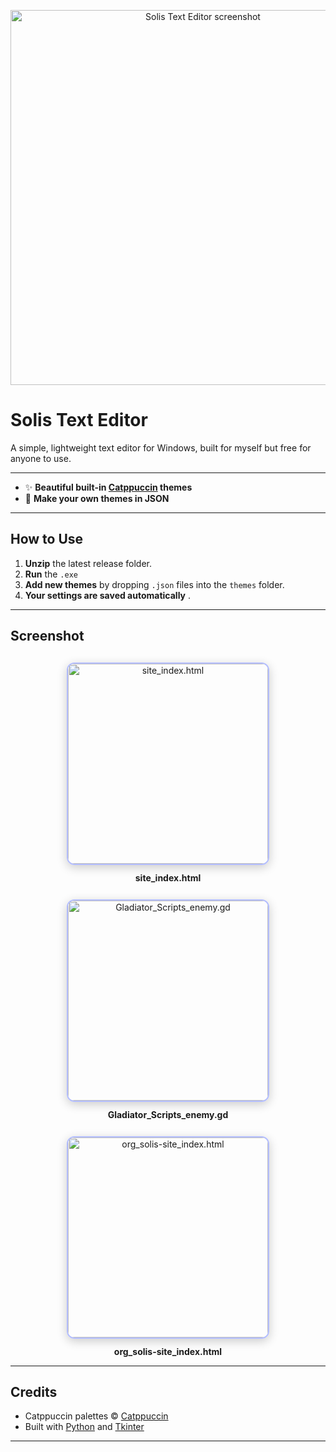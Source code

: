<p align="center">
  <img src="https://github.com/user-attachments/assets/a23cec58-7578-459b-9457-52e15b8d63c7" width="600" alt="Solis Text Editor screenshot">
</p>

# Solis Text Editor

A simple, lightweight text editor for Windows, built for myself but free for anyone to use.

---

- ✨ **Beautiful built-in [Catppuccin](https://catppuccin.com/) themes**
- 🎨 **Make your own themes in JSON**

---

## How to Use

1. **Unzip** the latest release folder.
2. **Run** the `.exe`
3. **Add new themes** by dropping `.json` files into the `themes` folder.
4. **Your settings are saved automatically** .

---

## Screenshot

<p align="center">
  <img src="https://github.com/user-attachments/assets/72e68ef5-827a-4dd2-a9a9-2d0fbf0983a2" 
       alt="site_index.html" 
       width="320" 
       style="border-radius: 12px; border: 2px solid #b4befe; margin: 12px; box-shadow: 0 4px 16px #0003;">
  <br>
  <b>site_index.html</b>
</p>

<p align="center">
  <img src="https://github.com/user-attachments/assets/7177be87-74bf-4929-99a2-d4cc30793791" 
       alt="Gladiator_Scripts_enemy.gd" 
       width="320" 
       style="border-radius: 12px; border: 2px solid #b4befe; margin: 12px; box-shadow: 0 4px 16px #0003;">
  <br>
  <b>Gladiator_Scripts_enemy.gd</b>
</p>

<p align="center">
  <img src="https://github.com/user-attachments/assets/3350c05a-bdb8-4467-a3c5-f8823af41e58" 
       alt="org_solis-site_index.html" 
       width="320" 
       style="border-radius: 12px; border: 2px solid #b4befe; margin: 12px; box-shadow: 0 4px 16px #0003;">
  <br>
  <b>org_solis-site_index.html</b>
</p>

---

## Credits

- Catppuccin palettes © [Catppuccin](https://catppuccin.com/)
- Built with [Python](https://python.org) and [Tkinter](https://docs.python.org/3/library/tkinter.html)

---
